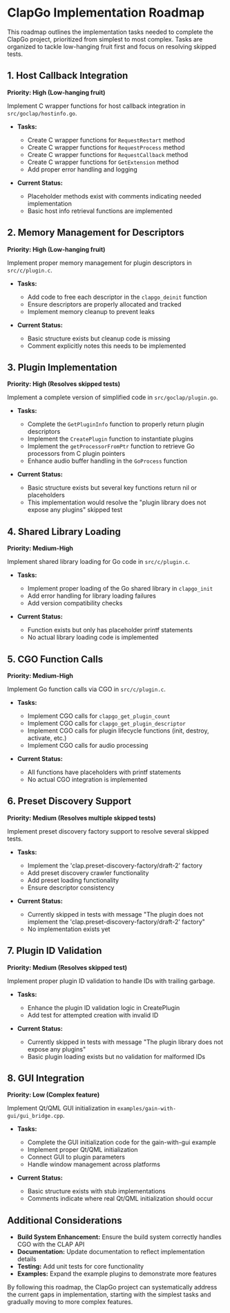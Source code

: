 # ClapGo Implementation Roadmap

This roadmap outlines the implementation tasks needed to complete the ClapGo project, prioritized from simplest to most complex. Tasks are organized to tackle low-hanging fruit first and focus on resolving skipped tests.

## 1. Host Callback Integration

**Priority: High (Low-hanging fruit)**

Implement C wrapper functions for host callback integration in `src/goclap/hostinfo.go`.

- **Tasks:**
  - Create C wrapper functions for `RequestRestart` method
  - Create C wrapper functions for `RequestProcess` method
  - Create C wrapper functions for `RequestCallback` method
  - Create C wrapper functions for `GetExtension` method
  - Add proper error handling and logging

- **Current Status:**
  - Placeholder methods exist with comments indicating needed implementation
  - Basic host info retrieval functions are implemented

## 2. Memory Management for Descriptors

**Priority: High (Low-hanging fruit)**

Implement proper memory management for plugin descriptors in `src/c/plugin.c`.

- **Tasks:**
  - Add code to free each descriptor in the `clapgo_deinit` function
  - Ensure descriptors are properly allocated and tracked
  - Implement memory cleanup to prevent leaks

- **Current Status:**
  - Basic structure exists but cleanup code is missing
  - Comment explicitly notes this needs to be implemented

## 3. Plugin Implementation

**Priority: High (Resolves skipped tests)**

Implement a complete version of simplified code in `src/goclap/plugin.go`.

- **Tasks:**
  - Complete the `GetPluginInfo` function to properly return plugin descriptors
  - Implement the `CreatePlugin` function to instantiate plugins
  - Implement the `getProcessorFromPtr` function to retrieve Go processors from C plugin pointers
  - Enhance audio buffer handling in the `GoProcess` function

- **Current Status:**
  - Basic structure exists but several key functions return nil or placeholders
  - This implementation would resolve the "plugin library does not expose any plugins" skipped test

## 4. Shared Library Loading

**Priority: Medium-High**

Implement shared library loading for Go code in `src/c/plugin.c`.

- **Tasks:**
  - Implement proper loading of the Go shared library in `clapgo_init`
  - Add error handling for library loading failures
  - Add version compatibility checks

- **Current Status:**
  - Function exists but only has placeholder printf statements
  - No actual library loading code is implemented

## 5. CGO Function Calls

**Priority: Medium-High**

Implement Go function calls via CGO in `src/c/plugin.c`.

- **Tasks:**
  - Implement CGO calls for `clapgo_get_plugin_count`
  - Implement CGO calls for `clapgo_get_plugin_descriptor`
  - Implement CGO calls for plugin lifecycle functions (init, destroy, activate, etc.)
  - Implement CGO calls for audio processing

- **Current Status:**
  - All functions have placeholders with printf statements
  - No actual CGO integration is implemented

## 6. Preset Discovery Support

**Priority: Medium (Resolves multiple skipped tests)**

Implement preset discovery factory support to resolve several skipped tests.

- **Tasks:**
  - Implement the 'clap.preset-discovery-factory/draft-2' factory
  - Add preset discovery crawler functionality
  - Add preset loading functionality
  - Ensure descriptor consistency

- **Current Status:**
  - Currently skipped in tests with message "The plugin does not implement the 'clap.preset-discovery-factory/draft-2' factory"
  - No implementation exists yet

## 7. Plugin ID Validation

**Priority: Medium (Resolves skipped test)**

Implement proper plugin ID validation to handle IDs with trailing garbage.

- **Tasks:**
  - Enhance the plugin ID validation logic in CreatePlugin
  - Add test for attempted creation with invalid ID

- **Current Status:**
  - Currently skipped in tests with message "The plugin library does not expose any plugins"
  - Basic plugin loading exists but no validation for malformed IDs

## 8. GUI Integration

**Priority: Low (Complex feature)**

Implement Qt/QML GUI initialization in `examples/gain-with-gui/gui_bridge.cpp`.

- **Tasks:**
  - Complete the GUI initialization code for the gain-with-gui example
  - Implement proper Qt/QML initialization
  - Connect GUI to plugin parameters
  - Handle window management across platforms

- **Current Status:**
  - Basic structure exists with stub implementations
  - Comments indicate where real Qt/QML initialization should occur

## Additional Considerations

- **Build System Enhancement:** Ensure the build system correctly handles CGO with the CLAP API
- **Documentation:** Update documentation to reflect implementation details
- **Testing:** Add unit tests for core functionality
- **Examples:** Expand the example plugins to demonstrate more features

By following this roadmap, the ClapGo project can systematically address the current gaps in implementation, starting with the simplest tasks and gradually moving to more complex features.